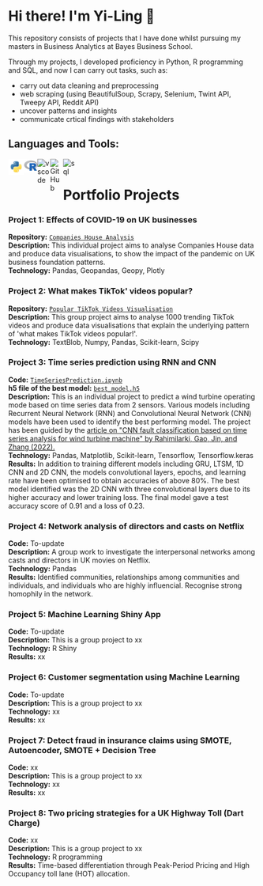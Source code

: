 # Hi there! I'm Yi-Ling 👋
This repository consists of projects that I have done whilst pursuing my masters in Business Analytics at Bayes Business School. 

Through my projects, I developed proficiency in Python, R programming and SQL, and now I can carry out tasks, such as:
- carry out data cleaning and preprocessing 
- web scraping (using BeautifulSoup, Scrapy, Selenium, Twint API, Tweepy API, Reddit API)
- uncover patterns and insights
- communicate crtical findings with stakeholders 


## Languages and Tools: 
<img align="left" alt="Python" width="32px" src="https://raw.githubusercontent.com/github/explore/80688e429a7d4ef2fca1e82350fe8e3517d3494d/topics/python/python.png" />
<img align="left" alt="R" width="27px" src="https://raw.githubusercontent.com/github/explore/80688e429a7d4ef2fca1e82350fe8e3517d3494d/topics/r/r.png" />
<img align="left" alt="vscode" width="26px" src="https://upload.wikimedia.org/wikipedia/commons/thumb/9/9a/Visual_Studio_Code_1.35_icon.svg/2048px-Visual_Studio_Code_1.35_icon.svg.png" />
<img align="left" alt="GitHub" width="26px" src="https://avatars.githubusercontent.com/u/9919?s=200&v=4" />
<img align="left" alt="sql" width="26px" src="https://www.postgresql.org/media/img/about/press/elephant.png" />

<br />

# Portfolio Projects
### Project 1: Effects of COVID-19 on UK businesses 
**Repository:**  [`Companies House Analysis`](https://github.com/ngyiling/companies-house-analysis) <br />
**Description:** This individual project aims to analyse Companies House data and produce data visualisations, to show the impact of the pandemic on UK business foundation patterns.  <br />
**Technology:** Pandas, Geopandas, Geopy, Plotly <br />

### Project 2: What makes TikTok' videos popular?
**Repository:** [`Popular TikTok Videos Visualisation`](https://github.com/ngyiling/popular-tiktok-videos-visualisation) <br />
**Description:** This group project aims to analyse 1000 trending TikTok videos and produce data visualisations that explain the underlying pattern of 'what makes TikTok videos popular!'. <br />
**Technology:** TextBlob, Numpy, Pandas, Scikit-learn, Scipy <br />


 ### Project 3: Time series prediction using RNN and CNN
 **Code:** [`TimeSeriesPrediction.ipynb`](https://github.com/ngyiling/Data-Science-Portfolio/blob/main/TimeSeriesPrediction.ipynb)<br />
 **h5 file of the best model:** [`best_model.h5`](https://github.com/ngyiling/Data-Science-Portfolio/blob/main/best_model.h5) <br />
 **Description:** This is an individual project to predict a wind turbine operating mode based on time series data from 2 sensors. Various models including Recurrent Neural Network (RNN) and Convolutional Neural Network (CNN) models have been used to identify the best performing model. The project has been guided by the [article on "CNN fault classification based on time series analysis for wind turbine machine" by Rahimilarki, Gao, Jin, and Zhang (2022).](https://www.sciencedirect.com/science/article/abs/pii/S0960148121017778) <br />
 **Technology:** Pandas, Matplotlib, Scikit-learn, Tensorflow, Tensorflow.keras <br />
 **Results:** In addition to training different models including GRU, LTSM, 1D CNN and 2D CNN, the models convolutional layers, epochs, and learning rate have been optimised to obtain accuracies of above 80%. The best model identified was the 2D CNN with three convolutional layers due to its higher accuracy and lower training loss. The final model gave a test accuracy score of 0.91 and a loss of 0.23. <br />
 
### Project 4: Network analysis of directors and casts on Netflix 
**Code:** To-update <br />
**Description:** A group work to investigate the interpersonal networks among casts and directors in UK movies on Netflix. <br />
**Technology:** Pandas <br />
**Results:** Identified communities, relationships among communities and individuals, and individuals who are highly influencial. Recognise strong homophily in the network.
 
 ### Project 5: Machine Learning Shiny App
 **Code:** To-update <br />
 **Description:** This is a group project to xx <br />
 **Technology:** R Shiny <br />
 **Results:** xx <br />
 
 ### Project 6: Customer segmentation using Machine Learning <br />
 **Code:** To-update <br />
 **Description:** This is a group project to xx <br />
 **Technology:** xx <br />
 **Results:** xx <br />
 
 ### Project 7: Detect fraud in insurance claims using SMOTE, Autoencoder, SMOTE + Decision Tree
 **Code:** xx <br />
 **Description:** This is a group project to xx <br />
 **Technology:** xx <br />
 **Results:** xx <br />

### Project 8: Two pricing strategies for a UK Highway Toll (Dart Charge)
**Code:** xx <br />
**Description:** This is a group project to xx <br />
**Technology:** R programming <br />
**Results:** Time-based differentiation through Peak-Period Pricing and High Occupancy toll lane (HOT) allocation.  <br />

